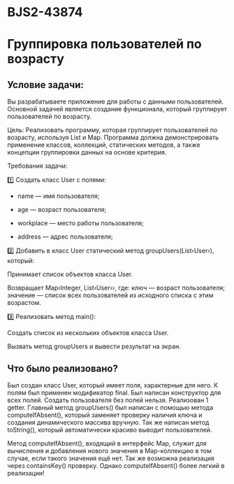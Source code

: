 # BJS2-43874
# Группировка пользователей по возрасту

## Условие задачи:

Вы разрабатываете приложение для работы с данными пользователей. Основной задачей является создание функционала, который группирует пользователей по возрасту.

Цель:
Реализовать программу, которая группирует пользователей по возрасту, используя List и Map. Программа должна демонстрировать применение классов, коллекций, статических методов, а также концепции группировки данных на основе критерия.

Требования задачи:

1️⃣ Создать класс User с полями:

- name — имя пользователя;

- age — возраст пользователя;

- workplace — место работы пользователя;

- address — адрес пользователя;

2️⃣ Добавить в класс User статический метод groupUsers(List‹User›), который:

Принимает список объектов класса User.

Возвращает Map‹Integer, List‹User››, где: ключ — возраст пользователя; значение — список всех пользователей из исходного списка с этим возрастом.

3️⃣ Реализовать метод main():

Создать список из нескольких объектов класса User.

Вызвать метод groupUsers и вывести результат на экран.

## Что было реализовано?

Был создан класс User, который имеет поля, характерные для него.
К полям был применен модификатор final. Был написан конструктор для всех полей. Создать пользователя без полей нельзя.
Реализован 1 getter. Главный метод groupUsers() был написан с помощью метода computeIfAbsent(), который заменяет проверку наличия ключа и создания динамического массива вручную.
Так же написан метод toString(), который автоматически красиво выводит пользователей.

Метод computeIfAbsent(), входящий в интерфейс Map, служит для вычисления и добавления нового значения в Map-коллекцию в том случае, если такого значения ещё нет.
Так же возможна реализация через containsKey() проверку. Однако computeIfAbsent() более легкий в реализации!